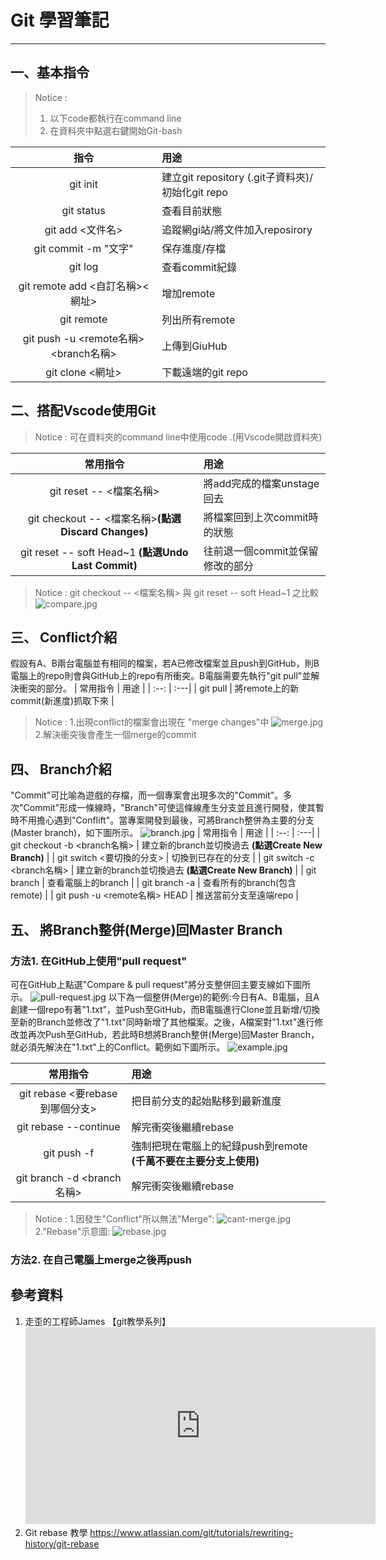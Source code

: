 # Git 學習筆記
---
## 一、基本指令
> Notice :
> 1. 以下code都執行在command line
> 2. 在資料夾中點選右鍵開始Git-bash

| 指令 | 用途 |
| :--: | :---|
| git init | 建立git repository (.git子資料夾)/初始化git repo |
| git status | 查看目前狀態|
| git add <文件名>| 追蹤網gi站/將文件加入reposirory |
| git commit -m "文字"| 保存進度/存檔 |
| git log | 查看commit紀錄 |
| git remote add <自訂名稱><網址> | 增加remote |
| git remote | 列出所有remote |
| git push -u <remote名稱><branch名稱> | 上傳到GiuHub |
| git clone <網址> | 下載遠端的git repo |

## 二、搭配Vscode使用Git
> Notice : 可在資料夾的command line中使用code .(用Vscode開啟資料夾)

| 常用指令 | 用途 |
| :--: | :---|
| git reset -- <檔案名稱> | 將add完成的檔案unstage回去 |
| git checkout -- <檔案名稱>**(點選Discard Changes)**　| 將檔案回到上次commit時的狀態 |
| git reset -- soft Head~1 **(點選Undo Last Commit)** | 往前退一個commit並保留修改的部分 |

> Notice : git checkout -- <檔案名稱> 與 git reset -- soft Head~1 之比較
![compare.jpg](..\images\git\compare.jpg)

## 三、 Conflict介紹
假設有A、B兩台電腦並有相同的檔案，若A已修改檔案並且push到GitHub，則B電腦上的repo則會與GitHub上的repo有所衝突。B電腦需要先執行"git pull"並解決衝突的部分。
| 常用指令 | 用途 |
| :--: | :---|
| git pull | 將remote上的新commit(新進度)抓取下來 |

> Notice :
> 1.出現conflict的檔案會出現在 "merge changes"中
> ![merge.jpg](..\images\git\merge.jpg)
> 2.解決衝突後會產生一個merge的commit
## 四、 Branch介紹
"Commit"可比喻為遊戲的存檔，而一個專案會出現多次的"Commit"。多次"Commit"形成一條線時，"Branch"可使這條線產生分支並且進行開發，使其暫時不用擔心遇到"Conflift"。當專案開發到最後，可將Branch整併為主要的分支(Master branch)，如下圖所示。
![branch.jpg](..\images\git\branch.jpg)
| 常用指令 | 用途 |
| :--: | :---|
| git checkout -b <branch名稱> | 建立新的branch並切換過去 **(點選Create New Branch)** |
| git switch <要切換的分支> | 切換到已存在的分支 |
| git switch -c <branch名稱> | 建立新的branch並切換過去 **(點選Create New Branch)** |
| git branch | 查看電腦上的branch |
| git branch -a | 查看所有的branch(包含remote) |
| git push -u <remote名稱> HEAD | 推送當前分支至遠端repo |
## 五、 將Branch整併(Merge)回Master Branch
### 方法1. 在GitHub上使用"pull request"
可在GitHub上點選"Compare & pull request"將分支整併回主要支線如下圖所示。
![pull-request.jpg](..\images\git\pull-request.jpg)
以下為一個整併(Merge)的範例:今日有A、B電腦，且A創建一個repo有著"1.txt"，並Push至GitHub，而B電腦進行Clone並且新增/切換至新的Branch並修改了"1.txt"同時新增了其他檔案。之後，A檔案對"1.txt"進行修改並再次Push至GitHub，若此時B想將Branch整併(Merge)回Master Branch，就必須先解決在"1.txt"上的Conflict。範例如下圖所示。
![example.jpg](..\images\git\example.jpg)

| 常用指令 | 用途 |
| :--: | :---|
| git rebase <要rebase到哪個分支> | 把目前分支的起始點移到最新進度 |
| git rebase --continue | 解完衝突後繼續rebase |
| git push -f | 強制把現在電腦上的紀錄push到remote **(千萬不要在主要分支上使用)** |
| git branch -d <branch名稱> | 解完衝突後繼續rebase |

> Notice :
> 1.因發生"Conflict"所以無法"Merge":
> ![cant-merge.jpg](..\images\git\cant-merge.jpg)
> 2."Rebase"示意圖:
> ![rebase.jpg](..\images\git\rebase.jpg)
### 方法2. 在自己電腦上merge之後再push

## 參考資料
1. 走歪的工程師James 【git教學系列】
    <iframe width="560" height="315" src="https://www.youtube.com/embed/Zd5jSDRjWfA?si=1P4nLWiyTm4iv7hn" title="YouTube video player" frameborder="0" allow="accelerometer; autoplay; clipboard-write; encrypted-media; gyroscope; picture-in-picture; web-share" referrerpolicy="strict-origin-when-cross-origin" allowfullscreen></iframe>
2. Git rebase 教學 https://www.atlassian.com/git/tutorials/rewriting-history/git-rebase
